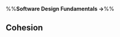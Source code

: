 <link rel="stylesheet" href="{{baseUrl}}/css/textbook.css">

<div class="website-content">

%%**Software Design Fundamentals &rarr;**%%

## Cohesion

<div id="main">

<include src="what/embed.md" />
<include src="how/embed.md" />

</div>

</div>
